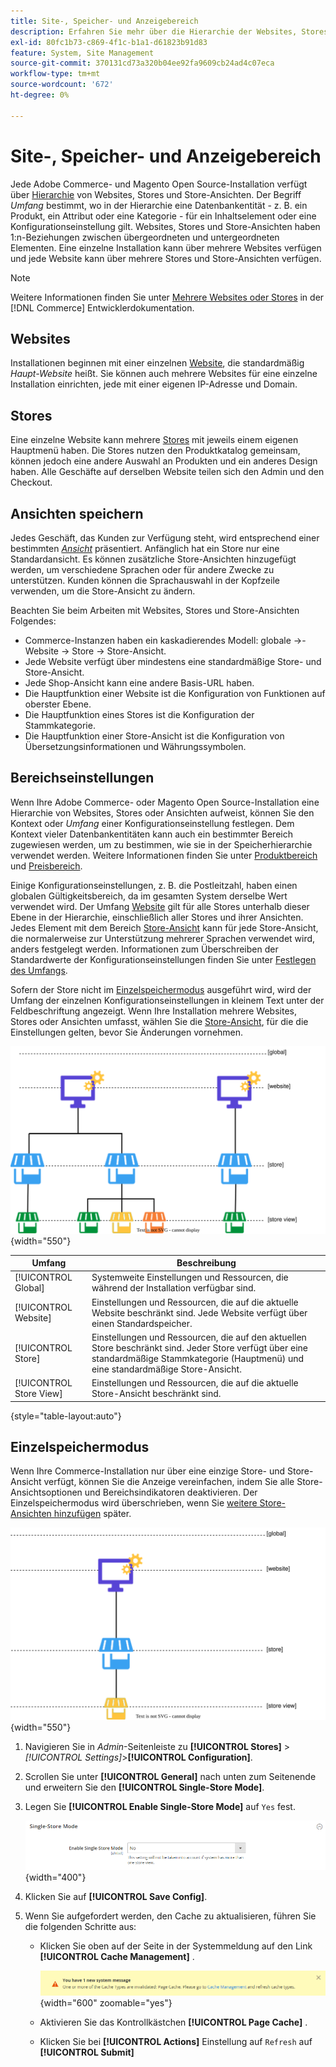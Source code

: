 ```yaml
---
title: Site-, Speicher- und Anzeigebereich
description: Erfahren Sie mehr über die Hierarchie der Websites, Stores und Store-Ansichten, mit denen Sie Ihren Kunden Einkaufserlebnisse bieten können.
exl-id: 80fc1b73-c869-4f1c-b1a1-d61823b91d83
feature: System, Site Management
source-git-commit: 370131cd73a320b04ee92fa9609cb24ad4c07eca
workflow-type: tm+mt
source-wordcount: '672'
ht-degree: 0%

---
```


# Site-, Speicher- und Anzeigebereich

Jede Adobe Commerce- und Magento Open Source-Installation verfügt über [Hierarchie](../stores-purchase/stores.md) von Websites, Stores und Store-Ansichten. Der Begriff _Umfang_ bestimmt, wo in der Hierarchie eine Datenbankentität - z. B. ein Produkt, ein Attribut oder eine Kategorie - für ein Inhaltselement oder eine Konfigurationseinstellung gilt. Websites, Stores und Store-Ansichten haben 1:n-Beziehungen zwischen übergeordneten und untergeordneten Elementen. Eine einzelne Installation kann über mehrere Websites verfügen und jede Website kann über mehrere Stores und Store-Ansichten verfügen.

>[!NOTE]
>
>Weitere Informationen finden Sie unter [Mehrere Websites oder Stores](https://experienceleague.adobe.com/docs/commerce-operations/configuration-guide/multi-sites/ms-overview.html) in der [!DNL Commerce] Entwicklerdokumentation.

## Websites

Installationen beginnen mit einer einzelnen [Website](../stores-purchase/stores.md#add-websites), die standardmäßig _Haupt-Website_ heißt. Sie können auch mehrere Websites für eine einzelne Installation einrichten, jede mit einer eigenen IP-Adresse und Domain.

## Stores

Eine einzelne Website kann mehrere [Stores](../stores-purchase/stores.md#add-stores) mit jeweils einem eigenen Hauptmenü haben. Die Stores nutzen den Produktkatalog gemeinsam, können jedoch eine andere Auswahl an Produkten und ein anderes Design haben. Alle Geschäfte auf derselben Website teilen sich den Admin und den Checkout.

## Ansichten speichern

Jedes Geschäft, das Kunden zur Verfügung steht, wird entsprechend einer bestimmten _[Ansicht](../stores-purchase/store-views.md)_ präsentiert. Anfänglich hat ein Store nur eine Standardansicht. Es können zusätzliche Store-Ansichten hinzugefügt werden, um verschiedene Sprachen oder für andere Zwecke zu unterstützen. Kunden können die Sprachauswahl in der Kopfzeile verwenden, um die Store-Ansicht zu ändern.

Beachten Sie beim Arbeiten mit Websites, Stores und Store-Ansichten Folgendes:

- Commerce-Instanzen haben ein kaskadierendes Modell: globale →-Website → Store → Store-Ansicht.
- Jede Website verfügt über mindestens eine standardmäßige Store- und Store-Ansicht.
- Jede Shop-Ansicht kann eine andere Basis-URL haben.
- Die Hauptfunktion einer Website ist die Konfiguration von Funktionen auf oberster Ebene.
- Die Hauptfunktion eines Stores ist die Konfiguration der Stammkategorie.
- Die Hauptfunktion einer Store-Ansicht ist die Konfiguration von Übersetzungsinformationen und Währungssymbolen.

## Bereichseinstellungen

Wenn Ihre Adobe Commerce- oder Magento Open Source-Installation eine Hierarchie von Websites, Stores oder Ansichten aufweist, können Sie den Kontext oder _Umfang_ einer Konfigurationseinstellung festlegen. Dem Kontext vieler Datenbankentitäten kann auch ein bestimmter Bereich zugewiesen werden, um zu bestimmen, wie sie in der Speicherhierarchie verwendet werden. Weitere Informationen finden Sie unter [Produktbereich](../catalog/introduction.md#product-scope) und [Preisbereich](../catalog/catalog-price-scope.md).

Einige Konfigurationseinstellungen, z. B. die Postleitzahl, haben einen globalen Gültigkeitsbereich, da im gesamten System derselbe Wert verwendet wird. Der Umfang [Website](../stores-purchase/stores.md#add-websites) gilt für alle Stores unterhalb dieser Ebene in der Hierarchie, einschließlich aller Stores und ihrer Ansichten. Jedes Element mit dem Bereich [Store-Ansicht](../stores-purchase/store-views.md) kann für jede Store-Ansicht, die normalerweise zur Unterstützung mehrerer Sprachen verwendet wird, anders festgelegt werden. Informationen zum Überschreiben der Standardwerte der Konfigurationseinstellungen finden Sie unter [Festlegen des Umfangs](../configuration-reference/scope-change.md#set-the-scope).

Sofern der Store nicht im [Einzelspeichermodus](#single-store-mode) ausgeführt wird, wird der Umfang der einzelnen Konfigurationseinstellungen in kleinem Text unter der Feldbeschriftung angezeigt. Wenn Ihre Installation mehrere Websites, Stores oder Ansichten umfasst, wählen Sie die [Store-Ansicht](../stores-purchase/store-views.md), für die die Einstellungen gelten, bevor Sie Änderungen vornehmen.

![Hierarchie von Websites, Stores und Store-Ansichten](./assets/scope-multisite.svg){width="550"}

| Umfang | Beschreibung |
|--- |--- |
| [!UICONTROL Global] | Systemweite Einstellungen und Ressourcen, die während der Installation verfügbar sind. |
| [!UICONTROL Website] | Einstellungen und Ressourcen, die auf die aktuelle Website beschränkt sind. Jede Website verfügt über einen Standardspeicher. |
| [!UICONTROL Store] | Einstellungen und Ressourcen, die auf den aktuellen Store beschränkt sind. Jeder Store verfügt über eine standardmäßige Stammkategorie (Hauptmenü) und eine standardmäßige Store-Ansicht. |
| [!UICONTROL Store View] | Einstellungen und Ressourcen, die auf die aktuelle Store-Ansicht beschränkt sind. |

{style="table-layout:auto"}

## Einzelspeichermodus

Wenn Ihre Commerce-Installation nur über eine einzige Store- und Store-Ansicht verfügt, können Sie die Anzeige vereinfachen, indem Sie alle Store-Ansichtsoptionen und Bereichsindikatoren deaktivieren. Der Einzelspeichermodus wird überschrieben, wenn Sie [weitere Store-Ansichten hinzufügen](../stores-purchase/store-views.md) später.

![Umfang - Einzelansicht](./assets/scope-single-view.svg){width="550"}

1. Navigieren Sie in _Admin_-Seitenleiste zu **[!UICONTROL Stores]** > _[!UICONTROL Settings]_>**[!UICONTROL Configuration]**.

1. Scrollen Sie unter **[!UICONTROL General]** nach unten zum Seitenende und erweitern Sie den **[!UICONTROL Single-Store Mode]**.

1. Legen Sie **[!UICONTROL Enable Single-Store Mode]** auf `Yes` fest.

   ![Allgemeine Konfiguration - Einzelspeichermodus aktivieren](./assets/general-single-store-mode.png){width="400"}

1. Klicken Sie auf **[!UICONTROL Save Config]**.

1. Wenn Sie aufgefordert werden, den Cache zu aktualisieren, führen Sie die folgenden Schritte aus:

   - Klicken Sie oben auf der Seite in der Systemmeldung auf den Link **[!UICONTROL Cache Management]** .

     ![Systemmeldung - Cache-Verwaltung](../catalog/assets/msg-cache-management.png){width="600" zoomable="yes"}

   - Aktivieren Sie das Kontrollkästchen **[!UICONTROL Page Cache]** .

   - Klicken Sie bei **[!UICONTROL Actions]** Einstellung auf `Refresh` auf **[!UICONTROL Submit]**
